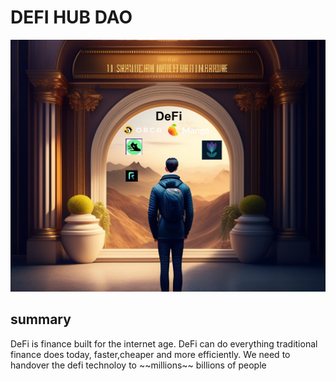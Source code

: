 # DEFI HUB DAO

<img src="images/1.jpg"> <br>

## summary

<p>DeFi is finance built for the internet age. DeFi can do everything traditional finance does today, faster,cheaper and more efficiently. We need to handover the defi technoloy to ~~millions~~ billions of people  </p>
